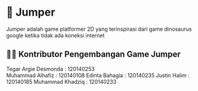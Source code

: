 # :runner: Jumper 
Jumper adalah game platformer 2D yang terinspirasi dari game dinosaurus google ketika tidak ada koneksi internet

## :technologist: Kontributor Pengembangan Game Jumper
Tegar Argie Desmonda : 120140253 <br />
Muhammad Alhafiz     : 120140108
Edinta Bahagia       : 120140235
Justin Halim         : 120140185
Muhammad Khadziq     : 120140233
